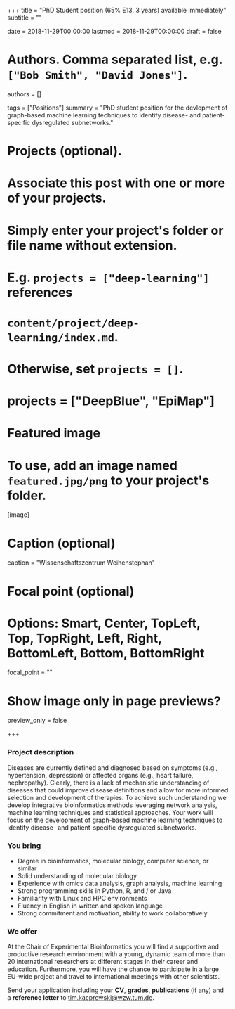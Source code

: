 +++
title = "PhD Student position (65% E13, 3 years) available immediately"
subtitle = ""

date = 2018-11-29T00:00:00
lastmod = 2018-11-29T00:00:00
draft = false

# Authors. Comma separated list, e.g. `["Bob Smith", "David Jones"]`.
authors = []

tags = ["Positions"]
summary = "PhD student position for the devlopment of graph-based machine learning techniques to identify disease- and patient-specific dysregulated subnetworks."

# Projects (optional).
#   Associate this post with one or more of your projects.
#   Simply enter your project's folder or file name without extension.
#   E.g. `projects = ["deep-learning"]` references 
#   `content/project/deep-learning/index.md`.
#   Otherwise, set `projects = []`.
# projects = ["DeepBlue", "EpiMap"]

# Featured image
# To use, add an image named `featured.jpg/png` to your project's folder. 
[image]
  # Caption (optional)
  caption = "Wissenschaftszentrum Weihenstephan"

  # Focal point (optional)
  # Options: Smart, Center, TopLeft, Top, TopRight, Left, Right, BottomLeft, Bottom, BottomRight
  focal_point = ""

  # Show image only in page previews?
  preview_only = false

+++

### Project description
Diseases are currently defined and diagnosed based on symptoms (e.g.,
hypertension, depression) or affected organs (e.g., heart failure,
nephropathy). Clearly, there is a lack of mechanistic understanding of diseases
that could improve disease definitions and allow for more informed selection
and development of therapies. To achieve such understanding we develop
integrative bioinformatics methods leveraging network analysis, machine
learning techniques and statistical approaches. Your work will focus on the
development of graph-based machine learning techniques to identify disease- and
patient-specific dysregulated subnetworks.

### You bring
- Degree in bioinformatics, molecular biology, computer science, or similar
- Solid understanding of molecular biology
- Experience with omics data analysis, graph analysis, machine learning
- Strong programming skills in Python, R, and / or Java
- Familiarity with Linux and HPC environments
- Fluency in English in written and spoken language
- Strong commitment and motivation, ability to work collaboratively

### We offer
At the Chair of Experimental Bioinformatics you will find a supportive and
productive research environment with a young, dynamic team of more than 20
international researchers at different stages in their career and education.
Furthermore, you will have the chance to participate in a large EU-wide project
and travel to international meetings with other scientists.

Send your application including your **CV**, **grades**, **publications** (if any) and a
**reference letter** to tim.kacprowski@wzw.tum.de.

